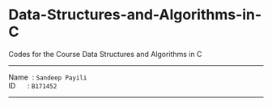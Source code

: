 # Data-Structures-and-Algorithms-in-C
Codes for the Course Data Structures and Algorithms in C
***
Name &nbsp;: `Sandeep Payili` \
ID &nbsp; &nbsp;&nbsp; : `B171452`
***
